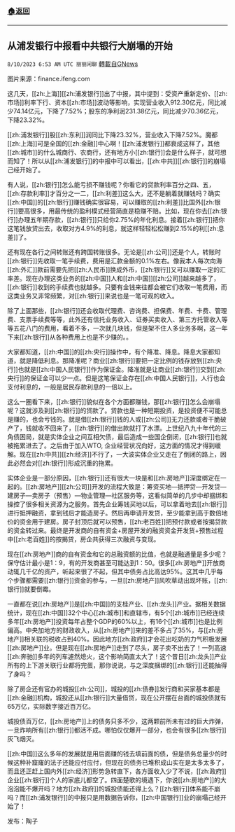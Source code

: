 ###  [:house:返回](README.md)
---


## 从浦发银行中报看中共银行大崩塌的开始
`8/10/2023 6:53 AM UTC 丽丽闲聊` [轉載自GNews](https://gnews.org/articles/1540841)

图片来源：finance.ifeng.com

这几天，[[zh:上海]][[zh:浦发银行]]出了中报，其中提到：受资产重新定价、[[zh:市场]]利率下行、资本[[zh:市场]]波动等影响，实现营业收入912.30亿元，同比减少74.14亿元，下降了7.52%；股东的净利润231.38亿元，同比减少70.36亿元，下降23.32%。

[[zh:浦发银行]]股[[zh:东利]]润同比下降23.32%，营业收入下降7.52%。魔都[[zh:上海]]可是全国的[[zh:金融]]中心啊！[[zh:浦发银行]]都衰成这样了，其他[[zh:城市]]的什么城商行、农商行，还有地方小[[zh:银行]]会是什么样子，就可想而知了！所以从[[zh:浦发银行]]的中报中可以看出，[[zh:中共]][[zh:银行]]的崩塌己经开始了。

有人说，[[zh:银行]]怎么能亏损不赚钱呢？你看它的贷款利率百分之四、五，[[zh:存款利率]]才百分之一二，[[zh:利差]]这么大，还不是躺着就赚钱吗？确实[[zh:中国]]的[[zh:银行]]赚钱确实很容易，可以赚取的[[zh:利差]]比国外[[zh:银行]]要高很多，用最传统的盈利模式经营简直是稳赚不赔。比如，现在你去[[zh:银行]]办理五年期存款，[[zh:银行]]只给你2.75%的年化利息。接着[[zh:银行]]把你这笔钱放贷出去，收取对方4.9%的利息，就这样轻轻松松赚到2.15%的利[[zh:息差]]了。

还有现在各行之间转账还有跨国转账很多。无论是[[zh:公司]]还是个人，转账时[[zh:银行]]先收取一笔手续费，费用是汇款金额的0.1%左右。像我本人每次向海[[zh:外汇]]款前需要先把[[zh:人民币]]换成外币，[[zh:银行]]又可以赚取一定的汇率差。现在办理这类业务的[[zh:中国]]人和[[zh:中国]][[zh:公司]]越来越多了，[[zh:银行]]收到的手续费也就越多。只要有金钱来往都会被它们收取一笔费用，而这类业务又非常频繁，对[[zh:银行]]来说也是一笔可观的收入。

除了上面那些，[[zh:银行]]还会收取代理费、咨询费、担保费、年费、卡费、管理费、支票手续费等等，此外还有信托业务收入、证券买卖收入、第三方托管收入等等五花八门的费用，看着不多，一次就几块钱，但是架不住人多业务多啊，这一年下来[[zh:银行]]从各种费用上也是不少赚的。。

大家都知道，[[zh:中国]]的[[zh:央行]]操作中，有个降准、降息。降息大家都知道，就是降低利息。那降准呢？商业[[zh:银行]]要把一定比例的钱存放到[[zh:央行]]也就是[[zh:中国人民银行]]作为保证金。降准就是让商业[[zh:银行]]交到[[zh:央行]]的保证金可以少一点。但是这笔保证金存在[[zh:中国人民银行]]，人行也会支付利息的，一般是居民存款利息的一倍以上。

这么一圈看下来，[[zh:银行]]貌似在各个方面都赚钱，那[[zh:银行]]怎么会崩塌呢？这就涉及到[[zh:银行]]的贷款了。贷款也是一种短期投资，是投资便不可能总是赚的，也会亏钱的。就是借[[zh:银行]]钱的人或[[zh:公司]]无力还款或者干脆破产了，钱就收不回来了，[[zh:银行]]的借出款就打了水漂。上世纪八九十年代的三角债困局，就是实体企业之间互相欠债，最后造成一些国企倒闭，[[zh:银行]]也就被拖累进去了。之后由于加入WTO, 企业经营状况向好，这方面的情况才得到缓解。现在[[zh:中共]][[zh:经济]]不行了，一大波实体企业又走在了倒闭的路上，因此必然会对[[zh:银行]]形成沉重的拖累。

实体企业是一部分原因，[[zh:银行]]还有很大一块是和[[zh:房地产]]深度绑定在一起的。[[zh:房地产]][[zh:公司]]开发的流程大致是：筹资买地—抵押贷—开发贷—建房子—卖房子（预售）—物业管理—社区服务等，这看似简单的几步中却捆绑和操控了很多相关资源为之服务。首先企业筹钱买地以后，可以拿着地去[[zh:银行]]进行抵押融资，拿到钱后才能造房子。然后再申请开发贷，至少能拿到高于数倍地价的资金用于建房。房子封顶后就可以预售，[[zh:老百姓]]把预付款或者按揭贷款的资金转过来。最终是开发商的自有资金+房屋开发的融资资金开发货+预售过程中[[zh:老百姓]]的按揭贷，房企共获得三次融资与变现。

现在[[zh:房地产]]商的自有资金和它的总融资额的比值，也就是融通量是多少呢？保守估计最小是1：9，有的开发商甚至可能达到1：50。很多[[zh:房地产]]开放商动辄几千亿的资产，听起来很了不起，但其中债务占比高达95%。这其中几乎每个步骤都需要[[zh:银行]]资金的参与，一旦[[zh:房地产]]风吹草动出现坏账，[[zh:银行]]就要倒霉。

一直都在说[[zh:房地产]]是[[zh:中国]]的支桂产业、[[zh:龙头]]产业。据相关数据统计，现在[[zh:中国]]32个中心[[zh:城市]]和直辖市，有5个[[zh:城市]]已经连续多年[[zh:房地产]]投资每年占整个GDP的60%以上，有16个[[zh:城市]]也是比例偏高。中央加地方的财政收入，从[[zh:房地产]]来的差不多占了35%，与[[zh:房地产]]相关联的税收占到40%。因此地方[[zh:政府]]才会花出吃奶的力气积极发展[[zh:房地产]]业。但是现在[[zh:房地产]]走到了尽头，房子卖不出去了！一列高速[[zh:奔驰]]多年的列车遽然熄火，这个影响简直太大了！这个昔日[[zh:龙头]]产业所有的上下游关联行业都将完蛋，那你说说，与之深度捆绑的[[zh:银行]]还能抽得了身吗？

除了房企还有官办的城投[[zh:公司]]，城投的[[zh:债券]]发行商和买家基本都是[[zh:金融]]机构，城投还从[[zh:银行]]大量借贷，现在公开摆在台面的城投债就有65万亿，实际数字接近百万亿。

城投债百万亿，[[zh:房地产]]上的债务只多不少，这两颗前所未有过的巨大炸弹，一旦炸响所有[[zh:银行]]都活不成。哪怕仅仅爆开一部分，也会有很多[[zh:银行]]灰飞烟灭。

[[zh:中国]]这么多年的发展就是用后面赚的钱去填前面的债，但是债务总量少的时候这种补窟窿的法子还能应付应付，但现在的债务已堆积成山实在是太多太多了，而且还正赶上国内外[[zh:经济]]形势急转直下，各方面收入少了不说，[[zh:政府]]企业[[zh:银行]]个人的家底儿都空了。四面楚歌的境遇下，你说[[zh:房地产]]的大泡泡能不爆开吗？地方[[zh:政府]]的城投债能还得上么？[[zh:银行]]体系能不崩吗？而[[zh:浦发银行]]的中报只是用数据告诉你，[[zh:中国银行]]业的崩塌己经开始了！

发布：陶子
